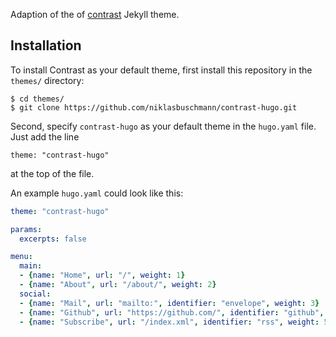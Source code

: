 Adaption of the of [contrast](https://github.com/niklasbuschmann/contrast) Jekyll theme.

## Installation

To install Contrast as your default theme, first install this repository in the `themes/` directory:

    $ cd themes/
    $ git clone https://github.com/niklasbuschmann/contrast-hugo.git

Second, specify `contrast-hugo` as your default theme in the `hugo.yaml` file. Just add the line

    theme: "contrast-hugo"

at the top of the file.

An example `hugo.yaml` could look like this:

```yaml
theme: "contrast-hugo"

params:
  excerpts: false

menu:
  main:
  - {name: "Home", url: "/", weight: 1}
  - {name: "About", url: "/about/", weight: 2}
  social:
  - {name: "Mail", url: "mailto:", identifier: "envelope", weight: 3}
  - {name: "Github", url: "https://github.com/", identifier: "github", weight: 4}
  - {name: "Subscribe", url: "/index.xml", identifier: "rss", weight: 5}

```
